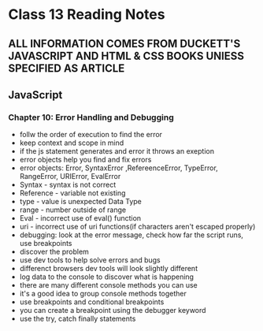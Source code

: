 # Class 13 Reading Notes

## ALL INFORMATION COMES FROM DUCKETT'S JAVASCRIPT AND HTML & CSS BOOKS UNlESS SPECIFIED AS ARTICLE

## JavaScript

### Chapter 10: Error Handling and Debugging

- follw the order of execution to find the error
- keep context and scope in mind
- if the js statement generates and error it throws an exeption
- error objects help you find and fix errors
- error objects: Error, SyntaxError ,RefereenceError, TypeError, RangeError, URIError, EvalError
- Syntax - syntax is not correct
- Reference - variable not existing
- type - value is unexpected Data Type
- range - number outside of range
- Eval - incorrect use of eval() function
- uri - incorrect use of uri functions(if characters aren't escaped properly)
- debugging: look at the error message, check how far the script runs, use breakpoints
- discover the problem
- use dev tools to help solve errors and bugs
- differenct browsers dev tools will look slightly different
- log data to the console to discover what is happening
- there are many different console methods you can use
- it's a good idea to group console methods together
- use breakpoints and conditional breakpoints
- you can create a breakpoint using the debugger keyword
- use the try, catch finally statements
